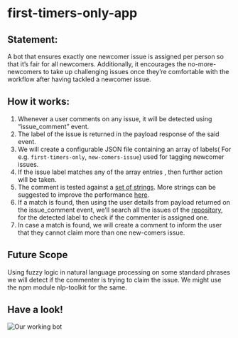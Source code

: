 # first-timers-only-app

## Statement:

A bot that ensures exactly one newcomer issue is assigned per person so that it’s fair for all newcomers. Additionally, it encourages the no-more-newcomers to take up challenging issues once they’re comfortable with the workflow after having tackled a newcomer issue.

## How it works:

1. Whenever a user comments on any issue, it will be detected using “issue_comment” event.
2. The label of the issue is returned in the payload response of the said event.
3. We will create a configurable JSON file containing an array of labels( For e.g. `first-timers-only`, `new-comers-issue`) used for tagging newcomer issues.
4. If the issue label matches any of the array entries , then further action will be taken.
5. The comment is tested against a [set of strings](https://github.com/probot/first-timers-only-app/blob/master/util.js). More strings can be suggested to improve the performance [here](https://github.com/probot/first-timers-only-app/issues/19).
6. If a match is found, then using the user details from payload returned on the issue_comment event, we’ll search all the issues of the [repository](https://developer.github.com/v3/issues/#list-issues-for-a-repository), for the detected label to check if the commenter is assigned one.
7. In case a match is found, we will create a comment to inform the user that they cannot claim more than one new-comers issue.

## Future Scope
Using fuzzy logic in natural language processing on some standard phrases we will detect if the commenter is trying to claim the issue. We might use the npm module nlp-toolkit for the same.

## Have a look!
![Our working bot](Snapshots/readmeSS.png)
